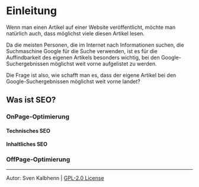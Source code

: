 # Einleitung

Wenn man einen Artikel auf einer Website veröffentlicht, möchte man natürlich
auch, dass möglichst viele diesen Artikel lesen.

Da die meisten Personen, die im Internet nach Informationen suchen, die
Suchmaschine Google für die Suche verwenden, ist es für die Auffindbarkeit des
eigenen Artikels besonders wichtig, bei den Google-Suchergebnissen möglichst
weit vorne aufgelistet zu werden.

Die Frage ist also, wie schafft man es, dass der eigene Artikel bei den
Google-Suchergebnissen möglichst weit vorne landet?
## Was ist SEO?

### OnPage-Optimierung

#### Technisches SEO

#### Inhaltliches SEO

### OffPage-Optimierung

***

Autor: Sven Kalbhenn | [GPL-2.0 License](LICENCE)
